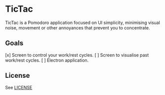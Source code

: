 # TicTac

TicTac is a Pomodoro application focused on UI simplicity, minimising visual
noise, movement or other annoyances that prevent you to concentrate.

## Goals

[x] Screen to control your work/rest cycles.
[ ] Screen to visualise past work/rest cycles.
[ ] Electron application.

## License

See [LICENSE](./LICENSE)
